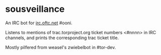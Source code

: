 sousveillance
=============

An IRC bot for [irc.oftc.net](irc.oftc.net) #ooni.

Listens to mentions of trac.torproject.org ticket numbers <#nnnn> in IRC
channels, and prints the corresponding trac ticket title.

Mostly pilfered from weasel's zwiebelbot in #tor-dev.
